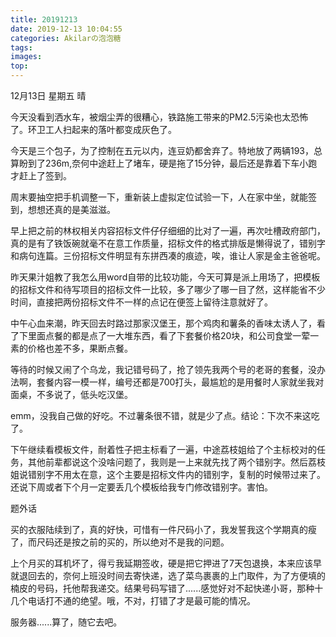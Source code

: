 ```yaml
---
title: 20191213
date: 2019-12-13 10:04:55
categories: Akilarの泡泡糖
tags:
images:
top:
---
```


12月13日 星期五 晴

今天没看到洒水车，被烟尘弄的很糟心，铁路施工带来的PM2.5污染也太恐怖了。环卫工人扫起来的落叶都变成灰色了。

今天是三个包子，为了控制在五元以内，连豆奶都舍弃了。特地放了两辆193，总算盼到了236m,奈何中途赶上了堵车，硬是拖了15分钟，最后还是靠着下车小跑才赶上了签到。

周末要抽空把手机调整一下，重新装上虚拟定位试验一下，人在家中坐，就能签到，想想还真的是美滋滋。

早上把之前的林权相关内容招标文件仔仔细细的比对了一遍，再次吐槽政府部门，真的是有了铁饭碗就毫不在意工作质量，招标文件的格式排版是懒得说了，错别字和病句连篇。三份招标文件明显有东拼西凑的痕迹，唉，谁让人家是金主爸爸呢。

昨天果汁姐教了我怎么用word自带的比较功能，今天可算是派上用场了，把模板的招标文件和待写项目的招标文件一比较，多了哪少了哪一目了然，这样能省不少时间，直接把两份招标文件不一样的点记在便签上留待注意就好了。

中午心血来潮，昨天回去时路过那家汉堡王，那个鸡肉和薯条的香味太诱人了，看了下里面点餐的都是点了一大堆东西，看了下套餐价格20块，和公司食堂一荤一素的价格也差不多，果断点餐。

等待的时候又闹了个乌龙，我记错号码了，抢了领先我两个号的老哥的套餐，没办法啊，套餐内容一模一样，编号还都是700打头，最尴尬的是用餐时人家就坐我对面桌，不多说了，低头吃汉堡。

emm，没我自己做的好吃。不过薯条很不错，就是少了点。结论：下次不来这吃了。

下午继续看模板文件，耐着性子把主标看了一遍，中途荔枝姐给了个主标校对的任务，其他前辈都说这个没啥问题了，我则是一上来就先找了两个错别字。然后荔枝姐说错别字不用太在意，这个主要是招标文件内的错别字，复制的时候带过来了。还说下周或者下个月一定要丢几个模板给我专门修改错别字。害怕。

题外话

买的衣服陆续到了，真的好快，可惜有一件尺码小了，我发誓我这个学期真的瘦了，而尺码还是按之前的买的，所以绝对不是我的问题。

上个月买的耳机坏了，得亏我延期签收，硬是把它押进了7天包退换，本来应该早就退回去的，奈何上班没时间去寄快递，选了菜鸟裹裹的上门取件，为了方便填的楠皮的号码，托他帮我递交。结果号码写错了......感觉好对不起快递小哥，那种十几个电话打不通的绝望。哦，不对，打错了才是最可能的情况。

服务器......算了，随它去吧。



